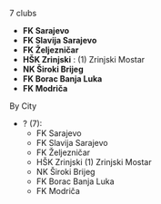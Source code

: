 7 clubs

- **FK Sarajevo**
- **FK Slavija Sarajevo**
- **FK Željezničar**
- **HŠK Zrinjski** : (1) Zrinjski Mostar
- **NK Široki Brijeg**
- **FK Borac Banja Luka**
- **FK Modriča**




By City

- ? (7): 
  - FK Sarajevo 
  - FK Slavija Sarajevo 
  - FK Željezničar 
  - HŠK Zrinjski  (1) Zrinjski Mostar
  - NK Široki Brijeg 
  - FK Borac Banja Luka 
  - FK Modriča 


